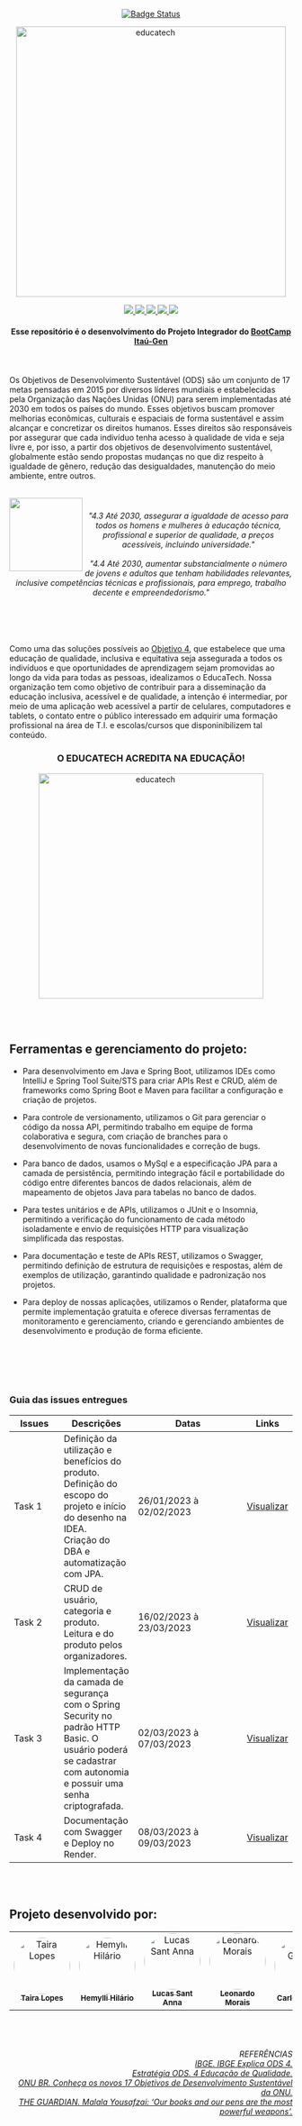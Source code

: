 <p align="center">
    <a href="https://github.com/wbeize">
        <img alt="Badge Status" src="https://img.shields.io/badge/status%20-projeto%20concluído (backend)-1abc9c.svg" />
    </a>
    </p>
     <p align="center">
     <img width="480px" src="https://user-images.githubusercontent.com/114694450/223731340-1c581e0e-9175-42ea-9003-1c1442727730.png" align="center" alt="educatech" />
    <p align="center">
      <a href="https://github.com/itau-gen">
        <img src="https://img.shields.io/badge/Java-ED8B00?style=for-the-badge&logo=openjdk&logoColor=white" />
      </a>
      <a href="https://github.com/itau-gen">
        <img src="https://img.shields.io/badge/Spring-6DB33F?style=for-the-badge&logo=spring&logoColor=white" />
       </a>
      <a href="https://github.com/itau-gen">
        <img src="https://img.shields.io/badge/MySQL-005C84?style=for-the-badge&logo=mysql&logoColor=white" />
      </a>
      <a href="https://github.com/itau-gen">
        <img src="https://img.shields.io/badge/PostgreSQL-316192?style=for-the-badge&logo=postgresql&logoColor=white" />
      </a>
      <a href="https://github.com/itau-gen">
        <img src="https://img.shields.io/badge/Hibernate-59666C?style=for-the-badge&logo=Hibernate&logoColor=white" />
    </a>
  <br/>
</p>


<h4 align="center">
Esse repositório é o desenvolvimento do Projeto Integrador do <a target="_blank" href="https://github.com/wbeize/itau-gen">BootCamp Itaú-Gen</a>
</h4>

<br><br>
Os Objetivos de Desenvolvimento Sustentável (ODS) são um conjunto de 17 metas pensadas em 2015 por diversos líderes mundiais e estabelecidas pela Organização das Nações Unidas (ONU) para serem implementadas até 2030 em todos os países do mundo. Esses objetivos buscam promover melhorias econômicas, culturais e espaciais de forma sustentável e assim alcançar e concretizar os direitos humanos. Esses direitos são responsáveis por assegurar que cada indivíduo tenha acesso à qualidade de vida e seja livre e, por isso, a partir dos objetivos de desenvolvimento sustentável, globalmente estão sendo propostas mudanças no que diz respeito à igualdade de gênero, redução das desigualdades, manutenção do meio ambiente, entre outros.
<br><br>

<td width="85px">
  <img src="http://www4.planalto.gov.br/ods/objetivos-de-desenvolvimento-sustentavel/educacao-de-qualidade/4.png/@@images/67666253-e0ca-40e7-ad2f-6049f03f8f93.png" height="130" align="left"/>
    <td>
      <h6 align="center">
          <br>
          "4.3 Até 2030, assegurar a igualdade de acesso para todos os homens e mulheres à educação técnica, profissional e superior de qualidade, a preços acessíveis, incluindo universidade."
          <br><br>
          "4.4 Até 2030, aumentar substancialmente o número de jovens e adultos que tenham habilidades relevantes, inclusive competências técnicas e profissionais, para emprego, trabalho decente e empreendedorismo."
        </h6>
</tr>
<br><br><br>

<h7 align="right">
Como uma das soluções possíveis ao <a target="_blank" href="https://www.ipea.gov.br/ods/ods4.html">Objetivo 4</a>, que estabelece que uma educação de qualidade, inclusiva e equitativa seja assegurada a todos os indivíduos e que oportunidades de aprendizagem sejam promovidas ao longo da vida para todas as pessoas, idealizamos o EducaTech. Nossa organização tem como objetivo de contribuir para a disseminação da educação inclusiva, acessível e de qualidade, a intenção é intermediar, por meio de uma aplicação web acessível a partir de celulares, computadores e tablets, o contato entre o público interessado em adquirir uma formação profissional na área de T.I. e escolas/cursos que disponinibilizem tal conteúdo.
    </td>
    </h7>
        <h3 align="center">
            O EDUCATECH ACREDITA NA EDUCAÇÃO!
    </h3>
     <p align="center">
     <img width="400px" src="https://user-images.githubusercontent.com/114694450/224081896-64d41e02-fc3c-42dc-8e7a-29f886112ea7.png" align="center" alt="educatech" />
    </p>
    </td>
</tr>

<br><br>
## Ferramentas e gerenciamento do projeto:

* Para desenvolvimento em Java e Spring Boot, utilizamos IDEs como IntelliJ e Spring Tool Suite/STS para criar APIs Rest e CRUD, além de frameworks como Spring Boot e Maven para facilitar a configuração e criação de projetos.

* Para controle de versionamento, utilizamos o Git para gerenciar o código da nossa API, permitindo trabalho em equipe de forma colaborativa e segura, com criação de branches para o desenvolvimento de novas funcionalidades e correção de bugs.

* Para banco de dados, usamos o MySql e a especificação JPA para a camada de persistência, permitindo integração fácil e portabilidade do código entre diferentes bancos de dados relacionais, além de mapeamento de objetos Java para tabelas no banco de dados.

* Para testes unitários e de APIs, utilizamos o JUnit e o Insomnia, permitindo a verificação do funcionamento de cada método isoladamente e envio de requisições HTTP para visualização simplificada das respostas.

* Para documentação e teste de APIs REST, utilizamos o Swagger, permitindo definição de estrutura de requisições e respostas, além de exemplos de utilização, garantindo qualidade e padronização nos projetos.

* Para deploy de nossas aplicações, utilizamos o Render, plataforma que permite implementação gratuita e oferece diversas ferramentas de monitoramento e gerenciamento, criando e gerenciando ambientes de desenvolvimento e produção de forma eficiente.

<br><br><br><br>
<section id="issues">
       <h3>Guia das issues entregues</h3>
       <table>
              <thead>
                     <th width=85px>Issues</th>
                     <th>Descrições</th>
                     <th width=225px>Datas</th>
                     <th>Links</th>
              </thead>
              <tbody>
                     <tr>
                       <p align="center"><td>Task 1</td></p>
                            <td>Definição da utilização e benefícios do produto.
                              <br>Definição do escopo do projeto e início do desenho na IDEA.
                              <br> Criação do DBA e automatização com JPA. <br> </td>
                            <td>26/01/2023 à 02/02/2023</td>
                            <td><a href="https://github.com/wbeize/pi-ods4/tree/main/src/main/java/com/gen/educatech">Visualizar</td>
                     </tr>
                     <tr>
                       <p align="center"><td>Task 2</td></p>
                            <td>CRUD de usuário, categoria e produto.
                              <br> Leitura e do produto pelos organizadores.</td>
                            <td>16/02/2023 à 23/03/2023</td>
                            <td><a href="https://github.com/wbeize/pi-ods4/tree/main/src/main/java/com/gen/educatech/controller">Visualizar</a></td>
                     </tr>
                      <tr>
                        <p align="center"><td>Task 3</td></p>
                            <td>Implementação da camada de segurança com o Spring Security no padrão HTTP Basic.
                              O usuário poderá se cadastrar com autonomia e possuir uma senha criptografada.</td>
                            <td>02/03/2023 à 07/03/2023</td>
                            <td><a href="https://github.com/wbeize/pi-ods4/tree/main/src/main/java/com/gen/educatech/security">Visualizar</td>
                     </tr>
                      <tr>
                        <p align="center"><td>Task 4</td></p>
                            <td>Documentação com Swagger e Deploy no Render.</td>
                            <td>08/03/2023 à 09/03/2023</td>
                            <td><a href="https://educatech.onrender.com/swagger-ui/index.html">Visualizar</td>
                     </tr>                
              </tbody>
       </table>
</section>

<br><br>
## Projeto desenvolvido por:
<table>
  <tr>
      <td align="center">
        <a href="https://github.com/wbeize">
          <img style="border-radius: 50%;" src="https://github.com/wbeize.png" width="100px;" alt="Taira Lopes"/><br />
          <sub><b>Taira Lopes</b></sub>
        </a>
        <br/>
      </td>
      <td align="center">
        <a href="https://github.com/Hemylli">
          <img style="border-radius: 50%;" src="https://github.com/Hemylli.png" width="100px;" alt="Hemylli Hilário"/><br />
          <sub><b>Hemylli Hilário</b></sub>
      </a>
      <br/>
      </td>
      <td align="center">
        <a href="https://github.com/LSantAnnaB">
          <img style="border-radius: 50%;" src="https://github.com/LSantAnnaB.png" width="100px;" alt="Lucas Sant Anna"/><br />
          <sub><b>Lucas Sant Anna</b></sub>
        </a>
        <br/>
      </td>
      <td align="center">
        <a href="https://github.com/leodemorais">
          <img style="border-radius: 50%;" src="https://github.com/leodemorais.png" width="100px;" alt="Leonardo Morais"/><br />
          <sub><b>Leonardo Morais</b></sub>
        </a>
        <br/>
      </td>
      <td align="center">
        <a href="https://github.com/CarlosAlbertoGomes">
          <img style="border-radius: 50%;" src="https://github.com/CarlosAlbertoGomes.png" width="100px;" alt="Carlos Gomes"/><br />
          <sub><b>Carlos Gomes</b></sub>
        </a>
        <br/>
      </td>
      <td align="center">
        <a href="https://github.com/LevynaGA">
          <img style="border-radius: 50%;" src="https://github.com/LevynaGA.png" width="100px;" alt="Levyna Guerra"/><br />
          <sub><b>Levyna Guerra</b></sub>
        </a>
        <br/>
      </td>
    </tr>
</table>

<br><br>
<h6 align="right">
REFERÊNCIAS
  <br>
    <td><a href="https://www.youtube.com/watch?v=htHKxLMIWrY">IBGE. IBGE Explica ODS 4</td>.<br>
    <td><a href="http://www.estrategiaods.org.br/os-ods/ods4/">Estratégia ODS. 4 Educação de Qualidade</td>.<br>
    <td><a href="https://www.ohchr.org/EN/UDHR/Documents/UDHR_Translations/por.pdf">ONU BR. Conheça os novos 17 Objetivos de Desenvolvimento Sustentável da ONU</td>.<br>
    <td><a href="https://www.theguardian.com/commentisfree/2013/jul/12/malala-yousafzai-united-nations-education-speech-text">THE GUARDIAN. Malala Yousafzai: ‘Our books and our pens are the most powerful weapons’</td>.<br>
</h6>
